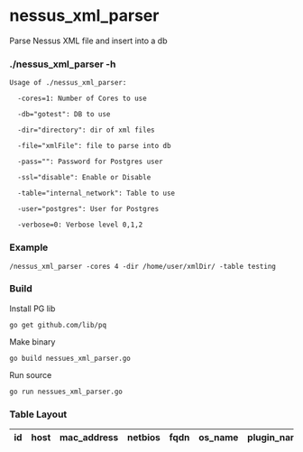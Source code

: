 nessus_xml_parser
=================

Parse Nessus XML file and insert into a db

### ./nessus_xml_parser -h

    Usage of ./nessus_xml_parser:

      -cores=1: Number of Cores to use
  
      -db="gotest": DB to use
  
      -dir="directory": dir of xml files
  
      -file="xmlFile": file to parse into db
  
      -pass="": Password for Postgres user
  
      -ssl="disable": Enable or Disable
  
      -table="internal_network": Table to use
  
      -user="postgres": User for Postgres
  
      -verbose=0: Verbose level 0,1,2

### Example

    /nessus_xml_parser -cores 4 -dir /home/user/xmlDir/ -table testing

### Build

Install PG lib

`go get github.com/lib/pq`

Make binary

`go build nessues_xml_parser.go`

Run source

`go run nessues_xml_parser.go`


### Table Layout

id | host | mac_address | netbios | fqdn | os_name |  plugin_name | plugin_id | severity | cve | risk | description | solution | synopsis | plugin_output | see_also | exploit_available | exploit_ease | metasploit_framework | metasploit_name  | canvas_framework | core_framework | exploited_malware | cvss | month | year 
--- | --- | --- | --- | --- | --- |--- | --- | --- |--- | --- | --- |--- | --- | --- |--- | --- | --- |--- | --- | --- |--- | --- | --- |--- | --- |

